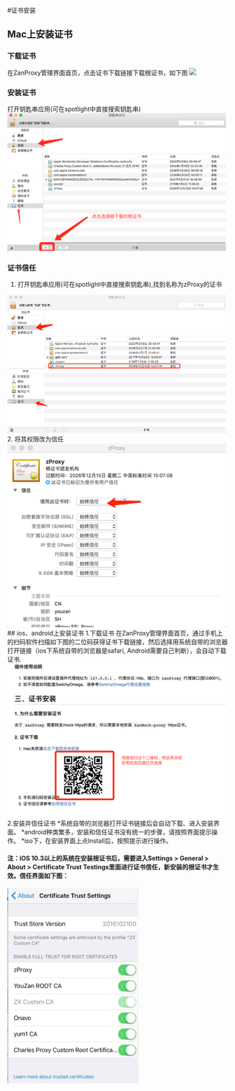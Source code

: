 #证书安装

## Mac上安装证书
### 下载证书
在ZanProxy管理界面首页，点击证书下载链接下载根证书，如下图
<img src="https://img.yzcdn.cn/public_files/2018/03/30/ba92c5f30709ff07aa323f773c6a4836.png" />
### 安装证书
打开钥匙串应用(可在spotlight中直接搜索钥匙串)
<img src="./img/miyue.png" width="500" />
### 证书信任
1. 打开钥匙串应用(可在spotlight中直接搜索钥匙串),找到名称为zProxy的证书
<img src="./img/xinren1.png" width="500" />
2. 将其权限改为信任
<img src="./img/xinren2.png" width="500" />
## ios、android上安装证书
1.下载证书
在ZanProxy管理界面首页，通过手机上的扫码软件扫描如下图的二位码获得证书下载链接，然后选择用系统自带的浏览器打开链接（ios下系统自带的浏览器是safari, Android需要自己判断），会自动下载证书.
<img src="./img/phonedown.png" width="500" />
2.安装并信任证书
*系统自带的浏览器打开证书链接后会自动下载、进入安装界面。
*android种类繁多，安装和信任证书没有统一的步骤，请按照界面提示操作。
*iso下，在安装界面上点Install后，按照提示进行操作。

#### 注：iOS 10.3以上的系统在安装根证书后，需要进入Settings > General > About > Certificate Trust Testings里面进行证书信任，新安装的根证书才生效。信任界面如下图：
<img src="./img/iso10.3.png" width="300" />


